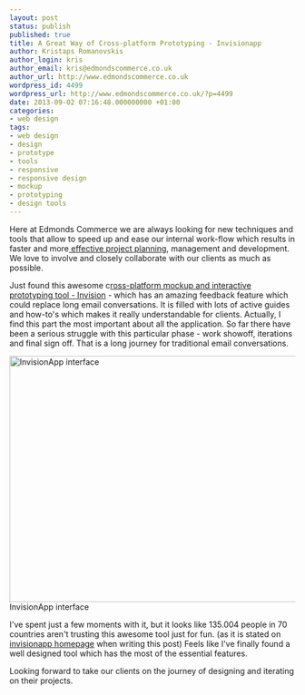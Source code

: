 ```yaml
---
layout: post
status: publish
published: true
title: A Great Way of Cross-platform Prototyping - Invisionapp
author: Kristaps Romanovskis
author_login: kris
author_email: kris@edmondscommerce.co.uk
author_url: http://www.edmondscommerce.co.uk
wordpress_id: 4499
wordpress_url: http://www.edmondscommerce.co.uk/?p=4499
date: 2013-09-02 07:16:48.000000000 +01:00
categories:
- web design
tags:
- web design
- design
- prototype
- tools
- responsive
- responsive design
- mockup
- prototyping
- design tools
---
```

Here at Edmonds Commerce we are always looking for new techniques and tools that allow to speed up and ease our internal work-flow which results in faster and more<a href="http://www.edmondscommerce.co.uk/web-project-management/guidelines-of-effective-web-project-workflow/" title="Guidelines of Effective Web Project Management" target="_blank"> effective project planning</a>, management and development. We love to involve and closely collaborate with our clients as much as possible. 

Just found this awesome c<a href=" http://www.invisionapp.com/" title="Invisionapp - cross platform prototyping tool" target="_blank">ross-platform mockup and interactive prototyping tool - Invision</a> - which has an amazing feedback feature which could replace long email conversations. It is filled with lots of  active guides and how-to's which makes it really understandable for clients. Actually, I find this part the most important about all the application. So far there have been a serious struggle with this particular phase - work showoff, iterations and final sign off. That is a long journey for traditional email conversations.

<a href="http://www.invisionapp.com/" target="_blank"><img src="{% img  ({{ site.url }}/assets/InvisionApp-Design.png %}" alt="InvisionApp interface" width="667" height="434" class="size-full wp-image-4500" /></a> InvisionApp interface

I've spent just a few moments with it, but it looks like 135.004 people in 70 countries aren't trusting this awesome tool just for fun. (as it is stated on <a href="http://www.invisionapp.com/" title="invisionapp homepage" target="_blank">invisionapp homepage</a> when writing this post) Feels like I've finally found a well designed tool which has the most of the essential features. 

Looking forward to take our clients on the journey of designing and iterating on their projects.
